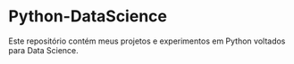 # Python-DataScience
Este repositório contém meus projetos e experimentos em Python voltados para Data Science.
